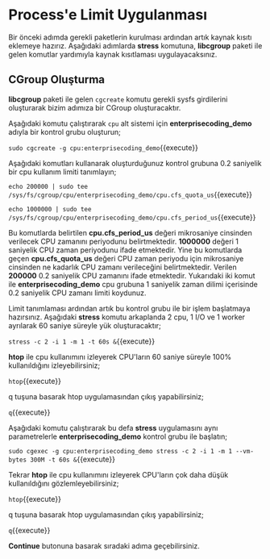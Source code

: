 # Process'e Limit Uygulanması

Bir önceki adımda gerekli paketlerin kurulması ardından artık kaynak kısıtı eklemeye hazırız. Aşağıdaki adımlarda **stress** komutuna, **libcgroup** paketi ile gelen komutlar yardımıyla kaynak kısıtlaması uygulayacaksınız.

## CGroup Oluşturma

**libcgroup** paketi ile gelen `cgcreate` komutu gerekli sysfs girdilerini oluşturarak bizim adımıza bir CGroup oluşturacaktır.

Aşağıdaki komutu çalıştırarak `cpu` alt sistemi için **enterprisecoding_demo** adıyla bir kontrol grubu oluşturun;

`sudo cgcreate -g cpu:enterprisecoding_demo`{{execute}}

Aşağıdaki komutları kullanarak oluşturduğunuz kontrol grubuna 0.2 saniyelik bir cpu kullanım limiti tanımlayın;

`echo 200000 | sudo tee /sys/fs/cgroup/cpu/enterprisecoding_demo/cpu.cfs_quota_us`{{execute}}

`echo 1000000 | sudo tee /sys/fs/cgroup/cpu/enterprisecoding_demo/cpu.cfs_period_us`{{execute}}

Bu komutlarda belirtilen **cpu.cfs_period_us** değeri mikrosaniye cinsinden verilecek CPU zamanını periyodunu belirtmektedir. **1000000** değeri 1 saniyelik CPU zaman periyodunu ifade etmektedir. Yine bu komutlarda geçen **cpu.cfs_quota_us** değeri CPU zaman periyodu için mikrosaniye cinsinden ne kadarlık CPU zamanı verileceğini belirtmektedir. Verilen **200000** 0.2 saniyelik CPU zamanını ifade etmektedir. Yukarıdaki iki komut ile **enterprisecoding_demo** cpu grubuna 1 saniyelik zaman dilimi içerisinde 0.2 saniyelik CPU zamanı limiti koydunuz. 

Limit tanımlaması ardından artık bu kontrol grubu ile bir işlem başlatmaya hazırsınız. Aşağıdaki **stress** komutu arkaplanda 2 cpu, 1 I/O ve 1 worker ayrılarak 60 saniye süreyle yük oluşturacaktır;

`stress -c 2 -i 1 -m 1 -t 60s &`{{execute}}

**htop** ile cpu kullanımını izleyerek CPU'ların 60 saniye süreyle 100% kullanıldığını izleyebilirsiniz;

`htop`{{execute}}

q tuşuna basarak htop uygulamasından çıkış yapabilirsiniz;

`q`{{execute}}

Aşağıdaki komutu çalıştırarak bu defa **stress** uygulamasını aynı parametrelerle **enterprisecoding_demo** kontrol grubu ile başlatın;

`sudo cgexec -g cpu:enterprisecoding_demo stress -c 2 -i 1 -m 1 --vm-bytes 300M -t 60s &`{{execute}}

Tekrar **htop** ile cpu kullanımını izleyerek CPU'ların çok daha düşük kullanıldığını gözlemleyebilirsiniz;

`htop`{{execute}}

q tuşuna basarak htop uygulamasından çıkış yapabilirsiniz;

`q`{{execute}}

**Continue** butonuna basarak sıradaki adıma geçebilirsiniz.
